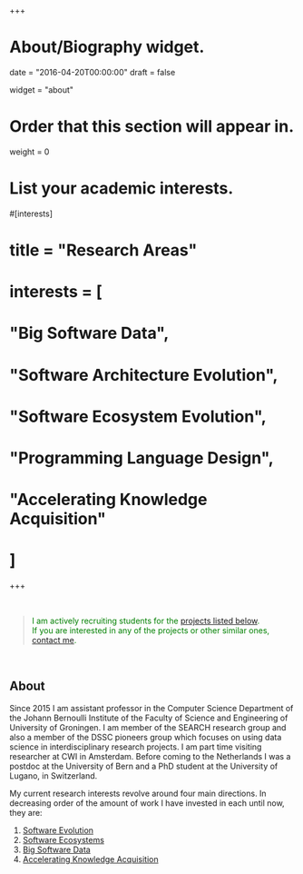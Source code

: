+++
# About/Biography widget.

date = "2016-04-20T00:00:00"
draft = false

widget = "about"

# Order that this section will appear in.
weight = 0

# List your academic interests.
#[interests]
#  title = "Research Areas"
#  interests = [
#    "Big Software Data",
#    "Software Architecture Evolution",
#    "Software Ecosystem Evolution",
#    "Programming Language Design",
#    "Accelerating Knowledge Acquisition"
#  ]

+++


<br/>



> <span style="color:green">I am actively recruiting students for the [projects listed below](#projects). <br/>If you are interested in any of the projects or other similar ones,  [contact me](#contact).</span>

<br/>


<!-- I got my PhD from the University of Lugano, with Michele Lanza as advisor and my engineer degree from the Polytechnic University of Timişoara, with a thesis supervised by Radu Marinescu and Tudor Girba. I was as a visiting researcher at IBM TJ Watson Research Center in NY with Wim De Pauw. After my PhD I spent several years as a post-doctoral researcher in the Software Composition group led by Prof. Oscar Nierstrasz. In the summer of 2010 I was a visiting scientist in the lab of Crista Lopez at UC Irvine.
 -->

## About

Since 2015 I am assistant professor in the Computer Science Department of the Johann Bernoulli Institute of the Faculty of Science and Engineering of University of Groningen. I am member of the SEARCH research group and also a member of the DSSC pioneers group which focuses on using data science in interdisciplinary research projects. I am part time visiting researcher at CWI in Amsterdam. Before coming to the Netherlands I was a postdoc at the University of Bern and a PhD student at the University of Lugano, in Switzerland.

My current research interests revolve around four main directions. In  decreasing order of the amount of work I have invested in each until now, they are:

1. [Software Evolution](posts/evolution)
2. [Software Ecosystems](posts/ecosystems)
3. [Big Software Data](post/big_software_data/)
4. [Accelerating Knowledge Acquisition](posts/aka) 


<!-- Office: 560, Bernoulliborg

Office Hours: Monday, 15 -- 17
 -->

